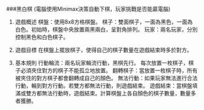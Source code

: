 ###黑白棋 
(電腦使用Minimax決策自動下棋，玩家挑戰是否能贏電腦)

1. 遊戲概述
棋盤：使用8x8方格棋盤。
棋子：雙面棋子，一面為黑色，一面為白色。初始時，棋盤中央放置兩黑兩白，呈對角排列。
玩家：兩名玩家，分別控制黑色和白色棋子。

2. 遊戲目標
在棋盤上擺放棋子，使得自己的棋子數量在遊戲結束時多於對方。

3. 基本規則
行動輪流：兩名玩家輪流行動，黑棋先行。
每次放置一枚棋子，棋子必須夾住對方的棋子不能孤立地放置。
翻轉棋子：當放置一枚棋子時，所有被夾住的對方棋子都會翻轉成自己的顏色。
無法行動：如果玩家無法進行合法行動，輪到對方行動。若雙方都無法行動，則遊戲結束。
遊戲結束：當棋盤填滿或雙方都無法行動時，遊戲結束。計算棋盤上各自顏色的棋子數量，數量多者獲勝。
